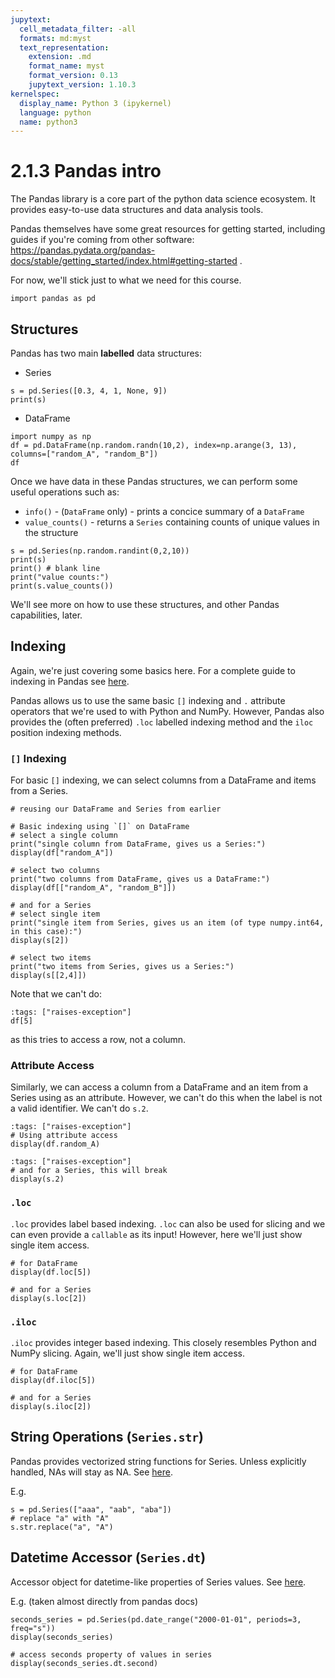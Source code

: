 ```yaml
---
jupytext:
  cell_metadata_filter: -all
  formats: md:myst
  text_representation:
    extension: .md
    format_name: myst
    format_version: 0.13
    jupytext_version: 1.10.3
kernelspec:
  display_name: Python 3 (ipykernel)
  language: python
  name: python3
---
```


# 2.1.3 Pandas intro

The Pandas library is a core part of the python data science ecosystem. It provides easy-to-use data structures and data analysis tools.

Pandas themselves have some great resources for getting started, including guides if you're coming from other software: https://pandas.pydata.org/pandas-docs/stable/getting_started/index.html#getting-started .

For now, we'll stick just to what we need for this course.

```{code-cell} ipython3
import pandas as pd
```

## Structures

Pandas has two main **labelled** data structures:
- Series

```{code-cell} ipython3
s = pd.Series([0.3, 4, 1, None, 9])
print(s)
```

- DataFrame

```{code-cell} ipython3
import numpy as np
df = pd.DataFrame(np.random.randn(10,2), index=np.arange(3, 13), columns=["random_A", "random_B"])
df
```

Once we have data in these Pandas structures, we can perform some useful operations such as:
- `info()` - (`DataFrame` only) - prints a concice summary of a `DataFrame`
- `value_counts()` - returns a `Series` containing counts of unique values in the structure

```{code-cell} ipython3
s = pd.Series(np.random.randint(0,2,10))
print(s)
print() # blank line
print("value counts:")
print(s.value_counts())
```

We'll see more on how to use these structures, and other Pandas capabilities, later.

## Indexing

Again, we're just covering some basics here. For a complete guide to indexing in Pandas see [here](https://pandas.pydata.org/pandas-docs/stable/user_guide/indexing.html).

Pandas allows us to use the same basic `[]` indexing and `.` attribute operators that we're used to with Python and NumPy.
However, Pandas also provides the (often preferred) `.loc` labelled indexing method and the `iloc` position indexing methods.

### `[]` Indexing

For basic `[]` indexing, we can select columns from a DataFrame and items from a Series.

```{code-cell} ipython3
# reusing our DataFrame and Series from earlier

# Basic indexing using `[]` on DataFrame
# select a single column
print("single column from DataFrame, gives us a Series:")
display(df["random_A"])

# select two columns
print("two columns from DataFrame, gives us a DataFrame:")
display(df[["random_A", "random_B"]])

# and for a Series
# select single item
print("single item from Series, gives us an item (of type numpy.int64, in this case):")
display(s[2])

# select two items
print("two items from Series, gives us a Series:")
display(s[[2,4]])
```

Note that we can't do:

```{code-cell} ipython3
:tags: ["raises-exception"]
df[5]
```

as this tries to access a row, not a column.


### Attribute Access

Similarly, we can access a column from a DataFrame and an item from a Series using as an attribute.
However, we can't do this when the label is not a valid identifier. We can't do `s.2`.

```{code-cell} ipython3
:tags: ["raises-exception"]
# Using attribute access
display(df.random_A)
```

```{code-cell} ipython3
:tags: ["raises-exception"]
# and for a Series, this will break
display(s.2)
```

### `.loc`

`.loc` provides label based indexing. `.loc` can also be used for slicing and we can even provide a `callable` as its input!
However, here we'll just show single item access.

```{code-cell} ipython3
# for DataFrame
display(df.loc[5])

# and for a Series
display(s.loc[2])
```

### `.iloc`

`.iloc` provides integer based indexing. This closely resembles Python and NumPy slicing. Again, we'll just show single item access.

```{code-cell} ipython3
# for DataFrame
display(df.iloc[5])

# and for a Series
display(s.iloc[2])
```

## String Operations (`Series.str`)

Pandas provides vectorized string functions for Series. Unless explicitly handled, NAs will stay as NA. See [here](https://pandas.pydata.org/docs/reference/api/pandas.Series.str.html).

E.g.
```{code-cell} ipython3
s = pd.Series(["aaa", "aab", "aba"])
# replace "a" with "A"
s.str.replace("a", "A")
```

## Datetime Accessor (`Series.dt`)

Accessor object for datetime-like properties of Series values. See [here](https://pandas.pydata.org/docs/reference/api/pandas.Series.dt.html).

E.g. (taken almost directly from pandas docs)
```{code-cell} ipython3
seconds_series = pd.Series(pd.date_range("2000-01-01", periods=3, freq="s"))
display(seconds_series)

# access seconds property of values in series
display(seconds_series.dt.second)
```
